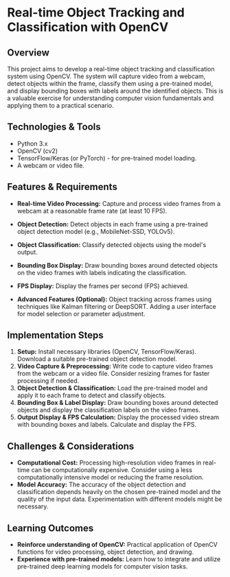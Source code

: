 #  Real-time Object Tracking and Classification with OpenCV

## Overview
This project aims to develop a real-time object tracking and classification system using OpenCV.  The system will capture video from a webcam, detect objects within the frame, classify them using a pre-trained model, and display bounding boxes with labels around the identified objects. This is a valuable exercise for understanding computer vision fundamentals and applying them to a practical scenario.

## Technologies & Tools
- Python 3.x
- OpenCV (cv2)
- TensorFlow/Keras (or PyTorch)  - for pre-trained model loading.
- A webcam or video file.

## Features & Requirements
- **Real-time Video Processing:**  Capture and process video frames from a webcam at a reasonable frame rate (at least 10 FPS).
- **Object Detection:**  Detect objects in each frame using a pre-trained object detection model (e.g., MobileNet-SSD, YOLOv5).
- **Object Classification:** Classify detected objects using the model's output.
- **Bounding Box Display:**  Draw bounding boxes around detected objects on the video frames with labels indicating the classification.
- **FPS Display:** Display the frames per second (FPS) achieved.

- **Advanced Features (Optional):** Object tracking across frames using techniques like Kalman filtering or DeepSORT.  Adding a user interface for model selection or parameter adjustment.

## Implementation Steps
1. **Setup:** Install necessary libraries (OpenCV, TensorFlow/Keras). Download a suitable pre-trained object detection model.
2. **Video Capture & Preprocessing:**  Write code to capture video frames from the webcam or a video file.  Consider resizing frames for faster processing if needed.
3. **Object Detection & Classification:**  Load the pre-trained model and apply it to each frame to detect and classify objects.
4. **Bounding Box & Label Display:** Draw bounding boxes around detected objects and display the classification labels on the video frames.
5. **Output Display & FPS Calculation:** Display the processed video stream with bounding boxes and labels. Calculate and display the FPS.

## Challenges & Considerations
- **Computational Cost:**  Processing high-resolution video frames in real-time can be computationally expensive.  Consider using a less computationally intensive model or reducing the frame resolution.
- **Model Accuracy:** The accuracy of the object detection and classification depends heavily on the chosen pre-trained model and the quality of the input data.  Experimentation with different models might be necessary.

## Learning Outcomes
- **Reinforce understanding of OpenCV:** Practical application of OpenCV functions for video processing, object detection, and drawing.
- **Experience with pre-trained models:**  Learn how to integrate and utilize pre-trained deep learning models for computer vision tasks.

